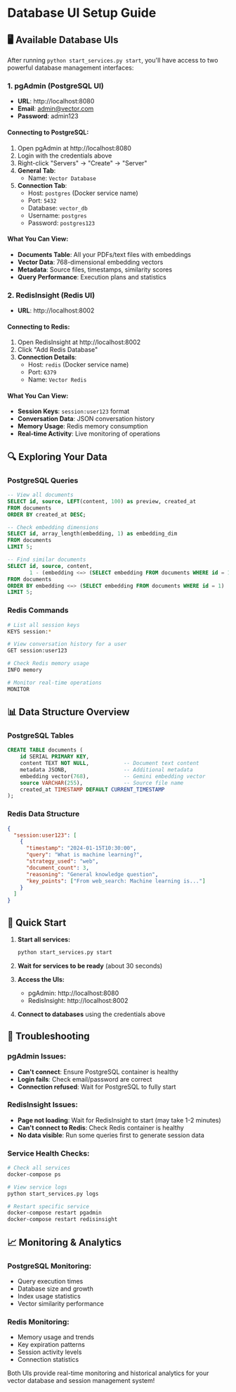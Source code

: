 # Database UI Setup Guide

## 🖥️ **Available Database UIs**

After running `python start_services.py start`, you'll have access to two powerful database management interfaces:

### **1. pgAdmin (PostgreSQL UI)**
- **URL**: http://localhost:8080
- **Email**: admin@vector.com
- **Password**: admin123

#### **Connecting to PostgreSQL:**
1. Open pgAdmin at http://localhost:8080
2. Login with the credentials above
3. Right-click "Servers" → "Create" → "Server"
4. **General Tab**:
   - Name: `Vector Database`
5. **Connection Tab**:
   - Host: `postgres` (Docker service name)
   - Port: `5432`
   - Database: `vector_db`
   - Username: `postgres`
   - Password: `postgres123`

#### **What You Can View:**
- **Documents Table**: All your PDFs/text files with embeddings
- **Vector Data**: 768-dimensional embedding vectors
- **Metadata**: Source files, timestamps, similarity scores
- **Query Performance**: Execution plans and statistics

### **2. RedisInsight (Redis UI)**
- **URL**: http://localhost:8002

#### **Connecting to Redis:**
1. Open RedisInsight at http://localhost:8002
2. Click "Add Redis Database"
3. **Connection Details**:
   - Host: `redis` (Docker service name)
   - Port: `6379`
   - Name: `Vector Redis`

#### **What You Can View:**
- **Session Keys**: `session:user123` format
- **Conversation Data**: JSON conversation history
- **Memory Usage**: Redis memory consumption
- **Real-time Activity**: Live monitoring of operations

## 🔍 **Exploring Your Data**

### **PostgreSQL Queries**

```sql
-- View all documents
SELECT id, source, LEFT(content, 100) as preview, created_at 
FROM documents 
ORDER BY created_at DESC;

-- Check embedding dimensions
SELECT id, array_length(embedding, 1) as embedding_dim 
FROM documents 
LIMIT 5;

-- Find similar documents
SELECT id, source, content, 
       1 - (embedding <=> (SELECT embedding FROM documents WHERE id = 1)) as similarity
FROM documents 
ORDER BY embedding <=> (SELECT embedding FROM documents WHERE id = 1)
LIMIT 5;
```

### **Redis Commands**

```bash
# List all session keys
KEYS session:*

# View conversation history for a user
GET session:user123

# Check Redis memory usage
INFO memory

# Monitor real-time operations
MONITOR
```

## 📊 **Data Structure Overview**

### **PostgreSQL Tables**
```sql
CREATE TABLE documents (
    id SERIAL PRIMARY KEY,
    content TEXT NOT NULL,           -- Document text content
    metadata JSONB,                  -- Additional metadata
    embedding vector(768),           -- Gemini embedding vector
    source VARCHAR(255),             -- Source file name
    created_at TIMESTAMP DEFAULT CURRENT_TIMESTAMP
);
```

### **Redis Data Structure**
```json
{
  "session:user123": [
    {
      "timestamp": "2024-01-15T10:30:00",
      "query": "What is machine learning?",
      "strategy_used": "web",
      "document_count": 3,
      "reasoning": "General knowledge question",
      "key_points": ["From web_search: Machine learning is..."]
    }
  ]
}
```

## 🚀 **Quick Start**

1. **Start all services:**
   ```bash
   python start_services.py start
   ```

2. **Wait for services to be ready** (about 30 seconds)

3. **Access the UIs:**
   - pgAdmin: http://localhost:8080
   - RedisInsight: http://localhost:8002

4. **Connect to databases** using the credentials above

## 🔧 **Troubleshooting**

### **pgAdmin Issues:**
- **Can't connect**: Ensure PostgreSQL container is healthy
- **Login fails**: Check email/password are correct
- **Connection refused**: Wait for PostgreSQL to fully start

### **RedisInsight Issues:**
- **Page not loading**: Wait for RedisInsight to start (may take 1-2 minutes)
- **Can't connect to Redis**: Check Redis container is healthy
- **No data visible**: Run some queries first to generate session data

### **Service Health Checks:**
```bash
# Check all services
docker-compose ps

# View service logs
python start_services.py logs

# Restart specific service
docker-compose restart pgadmin
docker-compose restart redisinsight
```

## 📈 **Monitoring & Analytics**

### **PostgreSQL Monitoring:**
- Query execution times
- Database size and growth
- Index usage statistics
- Vector similarity performance

### **Redis Monitoring:**
- Memory usage and trends
- Key expiration patterns
- Session activity levels
- Connection statistics

Both UIs provide real-time monitoring and historical analytics for your vector database and session management system!
